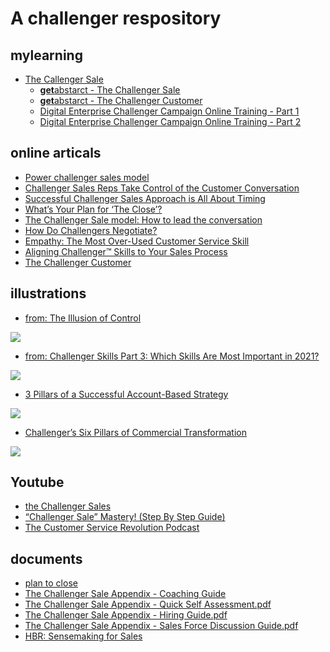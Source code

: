 # A challenger respository

## mylearning
- [The Callenger Sale](https://mylearningworld.siemens.com/web/en/app/knowledge-board/lex_auth_01291474829278412818)
  - [**get**abstarct - The Challenger Sale](https://mylearningworld.siemens.com/app/toc/lex_auth_0131907036852633607298/overview)
  - [**get**abstarct - The Challenger Customer](https://mylearningworld.siemens.com/app/toc/lex_auth_0131905583669821443087/overview)
  - [Digital Enterprise Challenger Campaign Online Training - Part 1](https://mylearningworld.siemens.com/app/toc/lex_auth_0131905583669821443087/overview)
  - [Digital Enterprise Challenger Campaign Online Training - Part 2](https://mylearningworld.siemens.com/app/toc/lex_auth_01323193642210918422/overview)


## online articals
- [Power challenger sales model](https://www.gartner.com/smarterwithgartner/power-challenger-sales-model)
- [Challenger Sales Reps Take Control of the Customer Conversation](https://www.gartner.com/smarterwithgartner/challenger-sales-reps-take-control-of-the-customer-conversation)
- [Successful Challenger Sales Approach is All About Timing](https://www.gartner.com/smarterwithgartner/successful-challenger-sales-approach-is-all-about-timing)
- [What’s Your Plan for ‘The Close’?](https://dev-challengerv2.pantheonsite.io/blog/whats-your-plan-for-the-close/)
- [The Challenger Sale model: How to lead the conversation](https://www.pipedrive.com/en/blog/challenger-sales-model)
- [How Do Challengers Negotiate?](https://www.challengerinc.com/blog/how-do-challengers-negotiate/)
- [Empathy: The Most Over-Used Customer Service Skill](https://www.challengerinc.com/blog/empathy-the-most-over-used-customer-service-skill/)
- [Aligning Challenger™ Skills to Your Sales Process](https://www.challengerinc.com/blog/aligning-challenger-skills-to-your-sales-process/)
- [The Challenger Customer](https://www.getabstract.com/en/summary/the-challenger-customer/25381)

## illustrations
- [from: The Illusion of Control](https://blogs.gartner.com/hank-barnes/2018/10/02/the-illusion-of-control/?_ga=2.49738030.923077809.1648340379-1681344039.1648340379)
<p> <img src="https://blogs.gartner.com/hank-barnes/files/2018/09/Long-Hard-Slog.png"></p>

- [from: Challenger Skills Part 3: Which Skills Are Most Important in 2021?](https://www.challengerinc.com/blog/challenger-skills-in-2021-part-3/)
<p> <img src="https://dev-challengerv2.pantheonsite.io/wp-content/uploads/2020/12/WP_ConstrutiveTension.png"></p>

- [3 Pillars of a Successful Account-Based Strategy](https://www.gartner.com/smarterwithgartner/3-pillars-of-a-successful-account-based-strategy)
<p> <img src="https://images-cdn.welcomesoftware.com/Zz1jOWI3MDNmNGI0ZWUxMWViODA3YmQxYzk1ODI2N2NjZQ=="></p>

- [Challenger’s Six Pillars of Commercial Transformation](https://www.challengerinc.com/blog/commercial-transformation-for-predictable-growth/)
<p> <img src="https://www.challengerinc.com/wp-content/uploads/2020/02/image.png"></p>




## Youtube
- [the Challenger Sales](https://www.youtube.com/watch?v=f8fd1S4E-0s&ab_channel=ExecutiveSpeakersBureau%3ABookKeynoteSpeakers)
- [“Challenger Sale” Mastery! (Step By Step Guide)](https://www.youtube.com/watch?v=e-pEmiTRhIQ&ab_channel=Salesman.org)
- [The Customer Service Revolution Podcast](https://www.youtube.com/watch?v=3wpbxf0CZug&ab_channel=dijuliusgroup) 

## documents
- [plan to close](./articals/CH20-WP-TEMPO-Plan-Nov-2020.pdf)
- [The Challenger Sale Appendix - Coaching Guide](./articals/The%20Challenger%20Sale%20Appendix%20-%20Coaching%20Guide.pdf)
- [The Challenger Sale Appendix - Quick Self Assessment.pdf](./articals/The%20Challenger%20Sale%20Appendix%20-%20Quick%20Self%20Assessment.pdf)
- [The Challenger Sale Appendix - Hiring Guide.pdf](./articals/The%20Challenger%20Sale%20Appendix%20-%20Hiring%20Guide.pdf)
- [The Challenger Sale Appendix - Sales Force Discussion Guide.pdf](.articals/The%20Challenger%20Sale%20Appendix%20-%20Sales%20Force%20Discussion%20Guide.pdf)
- [HBR: Sensemaking for Sales](https://emtemp.gcom.cloud/ngw/globalassets/en/sales-service/documents/insights/sense_making_hbr_article.pdf)